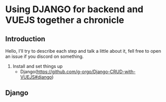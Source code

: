 # Using DJANGO for backend and VUEJS together a chronicle

## Introduction

Hello,
I'll try to describe each step and talk a little about it, 
fell free to open an issue if you discord on something.

1. Install and set things up
    - Django(https://github.com/g-orgo/Django-CRUD-with-VUEJS#django)

## Django